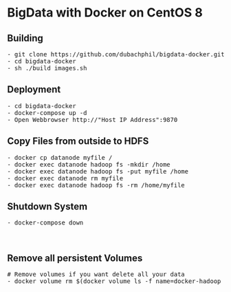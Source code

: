 # BigData with Docker on CentOS 8

## Building
<pre>
- git clone https://github.com/dubachphil/bigdata-docker.git    # Clone my repo :)
- cd bigdata-docker                                             # Change to the cloned folder
- sh ./build_images.sh                                          # Build the images (9 GB)
</pre>
## Deployment
<pre>
- cd bigdata-docker                                             # Change to the directoy
- docker-compose up -d                                          # Starting the Single Node Cluster
- Open Webbrowser http://"Host IP Address":9870                 # Check if running correctly
</pre>

## Copy Files from outside to HDFS
<pre>
- docker cp datanode myfile /                                   # copy localfile to container
- docker exec datanode hadoop fs -mkdir /home                   # create a directory in hdfs filesystem
- docker exec datanode hadoop fs -put myfile /home              # put the file into hdfs filesystem
- docker exec datanode rm myfile                                # remove myfile in container
- docker exec datanode hadoop fs -rm /home/myfile               # remove myfile in hdfs filesystem
</pre>
## Shutdown System
<pre>
- docker-compose down                                           # Shut down the system. 
                                                                # All Data are stored in Docker Volume
                                                                # You will not loose the data
</pre> 

## Remove all persistent Volumes
<pre>
# Remove volumes if you want delete all your data
- docker volume rm $(docker volume ls -f name=docker-hadoop_hadoop_ -q)
</pre> 
